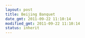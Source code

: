 ```yaml
---
layout: post
title: Beijing Banquet
date_gmt: 2011-09-22 11:10:14
modified_gmt: 2011-09-22 11:10:14
status: inherit
---
```


